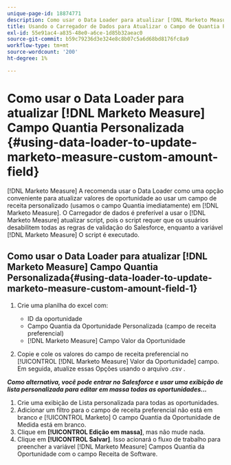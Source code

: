 ```yaml
---
unique-page-id: 18874771
description: Como usar o Data Loader para atualizar [!DNL Marketo Measure] Campo de valor personalizado - [!DNL Marketo Measure] - Documentação do produto
title: Usando o Carregador de Dados para Atualizar o Campo de Quantia Personalizada do Marketo Measure
exl-id: 55e91ac4-a835-48e0-a6ce-1d85b32aeac0
source-git-commit: b59c79236d3e324e8c8b07c5a6d68bd8176fc8a9
workflow-type: tm+mt
source-wordcount: '200'
ht-degree: 1%

---
```


# Como usar o Data Loader para atualizar [!DNL Marketo Measure] Campo Quantia Personalizada {#using-data-loader-to-update-marketo-measure-custom-amount-field}

[!DNL Marketo Measure] A recomenda usar o Data Loader como uma opção conveniente para atualizar valores de oportunidade ao usar um campo de receita personalizado (usamos o campo Quantia imediatamente) em [!DNL Marketo Measure]. O Carregador de dados é preferível a usar o [!DNL Marketo Measure] atualizar script, pois o script requer que os usuários desabilitem todas as regras de validação do Salesforce, enquanto a variável [!DNL Marketo Measure] O script é executado.

## Como usar o Data Loader para atualizar [!DNL Marketo Measure] Campo Quantia Personalizada{#using-data-loader-to-update-marketo-measure-custom-amount-field-1}

1. Crie uma planilha do excel com:

   * ID da oportunidade
   * Campo Quantia da Oportunidade Personalizada (campo de receita preferencial)
   * [!DNL Marketo Measure] Campo Valor da Oportunidade

1. Copie e cole os valores do campo de receita preferencial no [!UICONTROL [!DNL Marketo Measure] Valor da Oportunidade] campo. Em seguida, atualize essas Opções usando o arquivo .csv .

**_Como alternativa, você pode entrar no Salesforce e usar uma exibição de lista personalizada para editar em massa todas as oportunidades..._**

1. Crie uma exibição de Lista personalizada para todas as oportunidades.
1. Adicionar um filtro para o campo de receita preferencial não está em branco _e_ [!UICONTROL Marketo] O campo Quantia da Oportunidade de Medida está em branco.
1. Clique em **[!UICONTROL Edição em massa]**, mas não mude nada.
1. Clique em **[!UICONTROL Salvar]**. Isso acionará o fluxo de trabalho para preencher a variável [!DNL Marketo Measure] Campos Quantia da Oportunidade com o campo Receita de Software.
